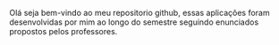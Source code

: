Olá seja bem-vindo ao meu repositorio github, essas aplicações foram desenvolvidas por mim ao longo do semestre seguindo enunciados propostos pelos professores.
